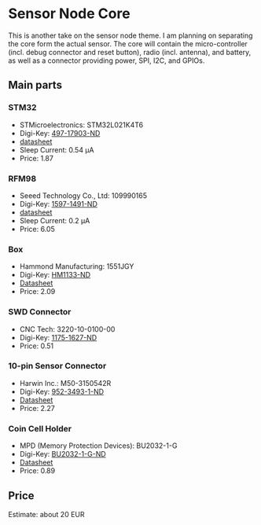 # Sensor Node Core

This is another take on the sensor node theme.
I am planning on separating the core form the actual sensor.
The core will contain the micro-controller (incl. debug connector and reset button), radio (incl. antenna), and battery, as well as a connector providing power, SPI, I2C, and GPIOs.

## Main parts

### STM32
  * STMicroelectronics: STM32L021K4T6
  * Digi-Key: [497-17903-ND](https://www.digikey.de/product-detail/de/stmicroelectronics/STM32L021K4T6/497-17903-ND)
  * [datasheet](http://www.st.com/content/ccc/resource/technical/document/datasheet/86/a6/5f/95/33/50/4e/d6/DM00206858.pdf/files/DM00206858.pdf/jcr:content/translations/en.DM00206858.pdf)
  * Sleep Current: 0.54 µA
  * Price: 1.87

### RFM98
  * Seeed Technology Co., Ltd: 109990165
  * Digi-Key: [1597-1491-ND](https://www.digikey.de/product-detail/de/seeed-technology-co-ltd/109990165/1597-1491-ND)
  * [datasheet](https://github.com/SeeedDocument/RFM95-98_LoRa_Module/blob/master/RFM95_96_97_98_DataSheet.pdf)
  * Sleep Current: 0.2 µA
  * Price: 6.05

### Box
  * Hammond Manufacturing: 1551JGY
  * Digi-Key: [HM1133-ND](https://www.digikey.de/product-detail/de/hammond-manufacturing/1551JGY/HM1133-ND/2094871)
  * [Datasheet](http://www.hammondmfg.com/pdf/1551J.pdf)
  * Price: 2.09

### SWD Connector
  * CNC Tech: 3220-10-0100-00
  * Digi-Key: [1175-1627-ND](https://www.digikey.de/product-detail/en/cnc-tech/3220-10-0100-00/1175-1627-ND/3883661)
  * Price: 0.51

### 10-pin Sensor Connector
  * Harwin Inc.: M50-3150542R
  * Digi-Key: [952-3493-1-ND](https://www.digikey.de/product-detail/en/harwin-inc/M50-3150542R/952-3493-1-ND/6797677)
  * [Datasheet](https://cdn.harwin.com/pdfs/M50-315R.pdf)
  * Price: 2.27

### Coin Cell Holder
  * MPD (Memory Protection Devices): BU2032-1-G
  * Digi-Key: [BU2032-1-G-ND](https://www.digikey.de/product-detail/en/mpd-memory-protection-devices/BU2032-1-G/BU2032-1-G-ND/2439519)
  * [Datasheet](http://www.memoryprotectiondevices.com/datasheets/BU2032-1-G-datasheet.pdf)
  * Price: 0.89

## Price

Estimate: about 20 EUR
